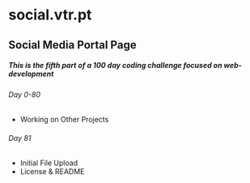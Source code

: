 # social.vtr.pt
## Social Media Portal Page

##### This is the fifth part of a 100 day coding challenge focused on web-development

###### Day 0-80
- Working on Other Projects

###### Day 81
- Initial File Upload
- License & README